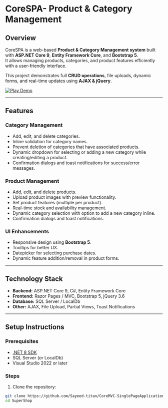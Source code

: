 # CoreSPA- Product & Category Management

## Overview
CoreSPA is a web-based **Product & Category Management system** built with **ASP.NET Core 9**, **Entity Framework Core**, and **Bootstrap 5**.  
It allows managing products, categories, and product features efficiently with a user-friendly interface.  

This project demonstrates full **CRUD operations**, file uploads, dynamic forms, and real-time updates using **AJAX & jQuery**.

[![Play Demo](https://img.youtube.com/vi/Zgm7d92aWhk/hqdefault.jpg)](https://www.youtube.com/watch?v=Zgm7d92aWhk)


---

## Features

### Category Management
- Add, edit, and delete categories.
- Inline validation for category names.
- Prevent deletion of categories that have associated products.
- Dynamic dropdown for selecting or adding a new category while creating/editing a product.
- Confirmation dialogs and toast notifications for success/error messages.

### Product Management
- Add, edit, and delete products.
- Upload product images with preview functionality.
- Set product features (multiple per product).
- Real-time stock and availability management.
- Dynamic category selection with option to add a new category inline.
- Confirmation dialogs and toast notifications.

### UI Enhancements
- Responsive design using **Bootstrap 5**.
- Tooltips for better UX.
- Datepicker for selecting purchase dates.
- Dynamic feature addition/removal in product forms.

---

## Technology Stack
- **Backend:** ASP.NET Core 9, C#, Entity Framework Core
- **Frontend:** Razor Pages / MVC, Bootstrap 5, jQuery 3.6
- **Database:** SQL Server / LocalDb
- **Other:** AJAX, File Upload, Partial Views, Toast Notifications

---

## Setup Instructions

### Prerequisites
- [.NET 8 SDK](https://dotnet.microsoft.com/en-us/download/dotnet/8.0)
- SQL Server (or LocalDb)
- Visual Studio 2022 or later

### Steps
1. Clone the repository:
```bash
git clone https://github.com/Sayeed-titan/CoreMVC-SinglePageApplication-MaterDetails-CRUD.git
cd SuperShop
